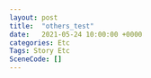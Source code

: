 ```yaml
---
layout: post
title:  "others_test"
date:   2021-05-24 10:00:00 +0000
categories: Etc
Tags: Story Etc
SceneCode: []
---
```


